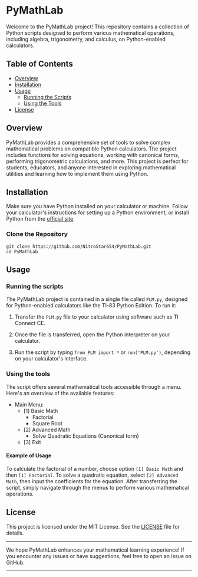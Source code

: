 # PyMathLab

Welcome to the PyMathLab project! This repository contains a collection of Python scripts designed to perform various mathematical operations, including algebra, trigonometry, and calculus, on Python-enabled calculators.

## Table of Contents

- [Overview](#overview)
- [Installation](#installation)
- [Usage](#usage)
    - [Running the Scripts](#running-the-scripts)
    - [Using the Tools](#using-the-tools)
- [License](#license)

## Overview

PyMathLab provides a comprehensive set of tools to solve complex mathematical problems on compatible Python calculators. The project includes functions for solving equations, working with canonical forms, performing trigonometric calculations, and more.
This project is perfect for students, educators, and anyone interested in exploring mathematical utilities and learning how to implement them using Python.

## Installation

Make sure you have Python installed on your calculator or machine. Follow your calculator's instructions for setting up a Python environment, or install Python from the [official site](https://www.python.org/downloads/).

### Clone the Repository

```
git clone https://github.com/NitroStar654/PyMathLab.git
cd PyMathLab
```

## Usage

### Running the scripts

The PyMathLab project is contained in a single file called ```PLM.py```, designed for Python-enabled calculators like the TI-83 Python Edition. To run it:

1. Transfer the ```PLM.py``` file to your calculator using software such as TI Connect CE.

2. Once the file is transferred, open the Python interpreter on your calculator.

3. Run the script by typing ```from PLM import *```  or ```run('PLM.py')```, depending on your calculator's interface.

### Using the tools

The script offers several mathematical tools accessible through a menu. Here's an overview of the available features:

- Main Menu:
  - [1] Basic Math
    - Factorial
    - Square Root
  - [2] Advanced Math
    - Solve Quadratic Equations (Canonical form)
  - [3] Exit

#### Example of Usage

To calculate the factorial of a number, choose option ```[1] Basic Math``` and then ```[1] Factorial```.
To solve a quadratic equation, select ```[2] Advanced Math```, then input the coefficients for the equation.
After transferring the script, simply navigate through the menus to perform various mathematical operations.

## License

This project is licensed under the MIT License. See the [LICENSE](../../../Bureau/LICENSE) file for details.

---

We hope PyMathLab enhances your mathematical learning experience! If you encounter any issues or have suggestions, feel free to open an issue on GitHub.

---
